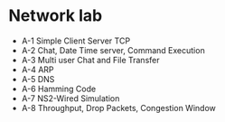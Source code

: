 # Network lab

* A-1 Simple Client Server TCP
* A-2 Chat, Date Time server, Command Execution
* A-3 Multi user Chat and File Transfer
* A-4 ARP
* A-5 DNS
* A-6 Hamming Code
* A-7 NS2-Wired Simulation
* A-8 Throughput, Drop Packets, Congestion Window
